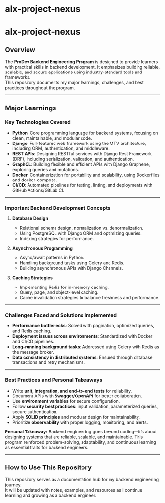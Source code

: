 # alx-project-nexus

# alx-project-nexus

## Overview
The **ProDev Backend Engineering Program** is designed to provide learners with practical skills in backend development. It emphasizes building reliable, scalable, and secure applications using industry-standard tools and frameworks.  
This repository documents my major learnings, challenges, and best practices throughout the program.

---

## Major Learnings

### Key Technologies Covered
- **Python**: Core programming language for backend systems, focusing on clean, maintainable, and modular code.  
- **Django**: Full-featured web framework using the MTV architecture, including ORM, authentication, and middleware.  
- **REST APIs**: Designing RESTful services with Django Rest Framework (DRF), including serialization, validation, and authentication.  
- **GraphQL**: Building flexible and efficient APIs with Django Graphene, exploring queries and mutations.  
- **Docker**: Containerization for portability and scalability, using Dockerfiles and docker-compose.  
- **CI/CD**: Automated pipelines for testing, linting, and deployments with GitHub Actions/GitLab CI.  

---

### Important Backend Development Concepts
1. **Database Design**  
   - Relational schema design, normalization vs. denormalization.  
   - Using PostgreSQL with Django ORM and optimizing queries.  
   - Indexing strategies for performance.  

2. **Asynchronous Programming**  
   - Async/await patterns in Python.  
   - Handling background tasks using Celery and Redis.  
   - Building asynchronous APIs with Django Channels.  

3. **Caching Strategies**  
   - Implementing Redis for in-memory caching.  
   - Query, page, and object-level caching.  
   - Cache invalidation strategies to balance freshness and performance.  

---

### Challenges Faced and Solutions Implemented
- **Performance bottlenecks**: Solved with pagination, optimized queries, and Redis caching.  
- **Deployment issues across environments**: Standardized with Docker and CI/CD pipelines.  
- **Long-running background tasks**: Addressed using Celery with Redis as the message broker.  
- **Data consistency in distributed systems**: Ensured through database transactions and retry mechanisms.  

---

### Best Practices and Personal Takeaways
- Write **unit, integration, and end-to-end tests** for reliability.  
- Document APIs with **Swagger/OpenAPI** for better collaboration.  
- Use **environment variables** for secure configuration.  
- Follow **security best practices**: input validation, parameterized queries, secure authentication.  
- Apply **SOLID principles** and modular design for maintainability.  
- Prioritize **observability** with proper logging, monitoring, and alerts.  

**Personal Takeaway:** Backend engineering goes beyond coding—it’s about designing systems that are reliable, scalable, and maintainable. This program reinforced problem-solving, adaptability, and continuous learning as essential traits for backend engineers.  

---

## How to Use This Repository
This repository serves as a documentation hub for my backend engineering journey.  
It will be updated with notes, examples, and resources as I continue learning and growing as a backend engineer.
